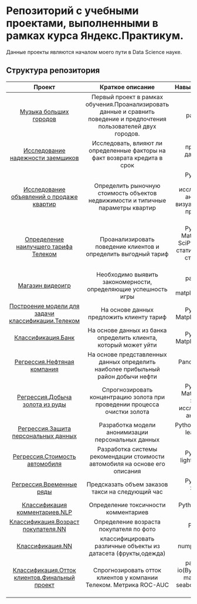 # Репозиторий с учебными проектами, выполненными в рамках курса Яндекс.Практикум.

Данные проекты являются началом моего пути в Data Science науке.

## Структура репозитория

| Проект | Краткое описание  | Навыки,инструменты |
| :--------------------: | :---------------------: |:---------------------------:|
| [Музыка больших городов](https://github.com/PotashNadin/project_ya_practicum/tree/main/%D0%9C%D1%83%D0%B7%D1%8B%D0%BA%D0%B0%20%D0%B1%D0%BE%D0%BB%D1%8C%D1%88%D0%B8%D1%85%20%D0%B3%D0%BE%D1%80%D0%BE%D0%B4%D0%BE%D0%B2) | Первый проект в рамках обучения.Проанализировать данные и сравнить поведение и предпочтения пользователей двух городов. | pandas, python |
| [Исследование надежности заемщиков](https://github.com/PotashNadin/project_ya_practicum/tree/main/%D0%98%D1%81%D1%81%D0%BB%D0%B5%D0%B4%D0%BE%D0%B2%D0%B0%D0%BD%D0%B8%D0%B5%20%D0%9D%D0%B0%D0%B4%D0%B5%D0%B6%D0%BD%D0%BE%D1%81%D1%82%D0%B8%20%D0%B7%D0%B0%D0%B5%D0%BC%D1%89%D0%B8%D0%BA%D0%BE%D0%B2) | Исследовать, влияют ли определенные факторы на факт возврата кредита в срок | предобработка данных, Python, Pandas |
| [Исследование объявлений о продаже квартир](https://github.com/PotashNadin/project_ya_practicum/tree/main/research_apart) | Определить рыночную стоимость объектов недвижимости и типичные параметры квартир | Python, Pandas, Matplotlib, исследовательский анализ данных, визуализация данных, предобработка данных |
| [Определение наилучшего тарифа Телеком](https://github.com/PotashNadin/project_ya_practicum/tree/main/%D0%9E%D0%BF%D1%80%D0%B5%D0%B4%D0%B5%D0%BB%D0%B5%D0%BD%D0%B8%D0%B5%20%D0%BD%D0%B0%D0%B8%D0%BB%D1%83%D1%87%D1%88%D0%B5%D0%B3%D0%BE%20%D1%82%D0%B0%D1%80%D0%B8%D1%84%D0%B0%20%D0%A2%D0%B5%D0%BB%D0%B5%D0%BA%D0%BE%D0%BC) | Проанализировать поведение клиентов и определить выгодный тариф | Python, Pandas, Matplotlib, NumPy, SciPy, описательная статистика, проверка статистических гипотез |
| [Магазин видеоигр](https://github.com/PotashNadin/project_ya_practicum/tree/main/%D0%9F%D0%BE%D0%B8%D1%81%D0%BA%20%D0%BF%D1%80%D0%B8%D0%B7%D0%BD%D0%B0%D0%BA%D0%BE%D0%B2%2C%20%D0%BE%D0%BF%D1%80%D0%B5%D0%B4%D0%B5%D0%BB%D1%8F%D1%8E%D1%89%D0%B8%D1%85%20%D1%83%D1%81%D0%BF%D0%B5%D1%88%D0%BD%D0%BE%D1%81%D1%82%D1%8C%20%D0%B8%D0%B3%D1%80%D1%8B) | Необходимо выявить закономерности, определяющие успешность игры | pandas, numpy, seaborn, matplotlib.pyplot, scipy |
| [Построение модели для задачи классификации.Телеком](https://github.com/PotashNadin/project_ya_practicum/tree/main/%D0%9F%D0%BE%D1%81%D1%82%D1%80%D0%BE%D0%B5%D0%BD%D0%B8%D0%B5%20%D0%BC%D0%BE%D0%B4%D0%B5%D0%BB%D0%B8%20%D0%B4%D0%BB%D1%8F%20%D0%B7%D0%B0%D0%B4%D0%B0%D1%87%D0%B8%20%D0%BA%D0%BB%D0%B0%D1%81%D1%81%D0%B8%D1%84%D0%B8%D0%BA%D0%B0%D1%86%D0%B8%D0%B8.%D0%A2%D0%B5%D0%BB%D0%B5%D0%BA%D0%BE%D0%BC) | На основе данных предложить клиенту тариф | Python, Pandas, Matplotlib, Scikit-learn |
| [Классификация.Банк](https://github.com/PotashNadin/project_ya_practicum/tree/main/%D0%97%D0%B0%D0%B4%D0%B0%D1%87%D0%B0%20%D0%BA%D0%BB%D0%B0%D1%81%D1%81%D0%B8%D1%84%D0%B8%D0%BA%D0%B0%D1%86%D0%B8%D0%B8.%D0%91%D0%B0%D0%BD%D0%BA%D0%BE%D0%B2%D1%81%D0%BA%D0%B0%D1%8F%20%D1%81%D1%84%D0%B5%D1%80%D0%B0) | На основе данных из банка определить клиента, который может уйти | Python, Pandas, Matplotlib, Scikit-learn |
| [Регрессия.Нефтяная компания](https://github.com/PotashNadin/project_ya_practicum/tree/main/%D0%A0%D0%B5%D0%B3%D1%80%D0%B5%D1%81%D1%81%D0%B8%D1%8F.%D0%9D%D0%B5%D1%84%D1%82%D1%8F%D0%BD%D0%B0%D1%8F%20%D0%BA%D0%BE%D0%BC%D0%BF%D0%B0%D0%BD%D0%B8%D1%8F) | На основе представленных данных определить наиболее прибыльный район добычи нефти | Pandas, Scikit-learn, бутстреп |
| [Регрессия.Добыча золота из руды](https://github.com/PotashNadin/project_ya_practicum/tree/main/%D0%A0%D0%B5%D0%B3%D1%80%D0%B5%D1%81%D1%81%D0%B8%D1%8F.%D0%94%D0%BE%D0%B1%D1%8B%D1%87%D0%B0%20%D0%B7%D0%BE%D0%BB%D0%BE%D1%82%D0%B0%20%D0%B8%D0%B7%20%D1%80%D1%83%D0%B4%D1%8B) | Спрогнозировать концентрацию золота при проведении процесса очистки золота | Python, Pandas, Matplotlib, NumPy, Scikit-learn, исследовательский анализ данных |
| [Регрессия.Защита персональных данных](https://github.com/PotashNadin/project_ya_practicum/tree/main/%D0%97%D0%B0%D1%89%D0%B8%D1%82%D0%B0%20%D0%BF%D0%B5%D1%80%D1%81%D0%BE%D0%BD%D0%B0%D0%BB%D1%8C%D0%BD%D1%8B%D1%85%20%D0%B4%D0%B0%D0%BD%D0%BD%D1%8B%D1%85) | Разработка модели анонимизации персональных данных | Python, NumPy, Scikit-learn, линейная алгебра |
| [Регрессия.Стоимость автомобиля](https://github.com/PotashNadin/project_ya_practicum/tree/main/%D0%A0%D0%B5%D0%B3%D1%80%D0%B5%D1%81%D1%81%D0%B8%D1%8F.%D0%A1%D1%82%D0%BE%D0%B8%D0%BC%D0%BE%D1%81%D1%82%D1%8C%20%D0%B0%D0%B2%D1%82%D0%BE%D0%BC%D0%BE%D0%B1%D0%B8%D0%BB%D1%8F) | Разработка системы рекомендации стоимости автомобиля на основе его описания | Python, Pandas, lightgbm, CatBoost, seaborn |
| [Регрессия.Временные ряды](https://github.com/PotashNadin/project_ya_practicum/tree/main/%D0%A0%D0%B5%D0%B3%D1%80%D0%B5%D1%81%D1%81%D0%B8%D1%8F.%D0%92%D1%80%D0%B5%D0%BC%D0%B5%D0%BD%D0%BD%D1%8B%D0%B5%20%D1%80%D1%8F%D0%B4%D1%8B) | Предсказать объем заказов такси на следующий час  | Python, Pandas, Scikit-learn, statsmodels |
| [Классификация комментариев.NLP](https://github.com/PotashNadin/project_ya_practicum/tree/main/%D0%9A%D0%BB%D0%B0%D1%81%D1%81%D0%B8%D1%84%D0%B8%D0%BA%D0%B0%D1%86%D0%B8%D1%8F%20%D0%BA%D0%BE%D0%BC%D0%BC%D0%B5%D0%BD%D1%82%D0%B0%D1%80%D0%B8%D0%B5%D0%B2.NLP) | Определение токсичности комментариев | Python, Pandas, nltk, tf-idf |
| [Классификация.Возраст покупателя.NN](https://github.com/PotashNadin/project_ya_practicum/tree/main/%D0%9A%D0%BB%D0%B0%D1%81%D1%81%D0%B8%D1%84%D0%B8%D0%BA%D0%B0%D1%86%D0%B8%D1%8F.%D0%92%D0%BE%D0%B7%D1%80%D0%B0%D1%81%D1%82%20%D0%BF%D0%BE%D0%BA%D1%83%D0%BF%D0%B0%D1%82%D0%B5%D0%BB%D1%8F%2C%20NN) | Определение возраста покупателя по фото | Python, Keras |
| [Классификация.NN](https://github.com/PotashNadin/project_ya_practicum/tree/main/NN.%D0%9A%D0%BB%D0%B0%D1%81%D1%81%D0%B8%D1%84%D0%B8%D0%BA%D0%B0%D1%86%D0%B8%D1%8F) | классифицировать различные объекты из датасета (фрукты,одежда) | numpy, pandas,keras |
| [Классификация.Отток клиентов.Финальный проект](https://github.com/PotashNadin/project_ya_practicum/tree/main/%D0%9A%D0%BB%D0%B0%D1%81%D1%81%D0%B8%D1%84%D0%B8%D0%BA%D0%B0%D1%86%D0%B8%D1%8F.%D0%A2%D0%B5%D0%BB%D0%B5%D0%BA%D0%BE%D0%BC) | Спрогнозировать отток клиентов у компании Телеком. Метрика ROC-AUC | pandas, numpy, io(BytesIO), requests, matplotlib.pyplot, seaborn, phik, sklearn, catboost |
